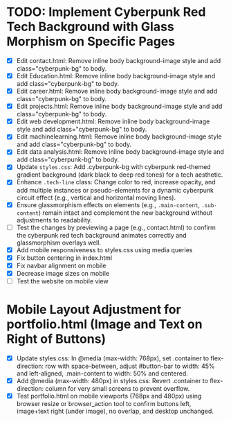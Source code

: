 # TODO: Implement Cyberpunk Red Tech Background with Glass Morphism on Specific Pages

- [x] Edit contact.html: Remove inline body background-image style and add class="cyberpunk-bg" to body.
- [x] Edit Education.html: Remove inline body background-image style and add class="cyberpunk-bg" to body.
- [x] Edit career.html: Remove inline body background-image style and add class="cyberpunk-bg" to body.
- [x] Edit projects.html: Remove inline body background-image style and add class="cyberpunk-bg" to body.
- [x] Edit web development.html: Remove inline body background-image style and add class="cyberpunk-bg" to body.
- [x] Edit machinelearning.html: Remove inline body background-image style and add class="cyberpunk-bg" to body.
- [x] Edit data analysis.html: Remove inline body background-image style and add class="cyberpunk-bg" to body.
- [x] Update `styles.css`: Add .cyberpunk-bg with cyberpunk red-themed gradient background (dark black to deep red tones) for a tech aesthetic.
- [x] Enhance `.tech-line` class: Change color to red, increase opacity, and add multiple instances or pseudo-elements for a dynamic cyberpunk circuit effect (e.g., vertical and horizontal moving lines).
- [x] Ensure glassmorphism effects on elements (e.g., `.main-content`, `.sub-content`) remain intact and complement the new background without adjustments to readability.
- [ ] Test the changes by previewing a page (e.g., contact.html) to confirm the cyberpunk red tech background animates correctly and glassmorphism overlays well.
- [x] Add mobile responsiveness to styles.css using media queries
- [x] Fix button centering in index.html
- [x] Fix navbar alignment on mobile
- [x] Decrease image sizes on mobile
- [ ] Test the website on mobile view

# Mobile Layout Adjustment for portfolio.html (Image and Text on Right of Buttons)

- [x] Update styles.css: In @media (max-width: 768px), set .container to flex-direction: row with space-between, adjust #button-bar to width: 45% and left-aligned, .main-content to width: 50% and centered.
- [x] Add @media (max-width: 480px) in styles.css: Revert .container to flex-direction: column for very small screens to prevent overflow.
- [x] Test portfolio.html on mobile viewports (768px and 480px) using browser resize or browser_action tool to confirm buttons left, image+text right (under image), no overlap, and desktop unchanged.
